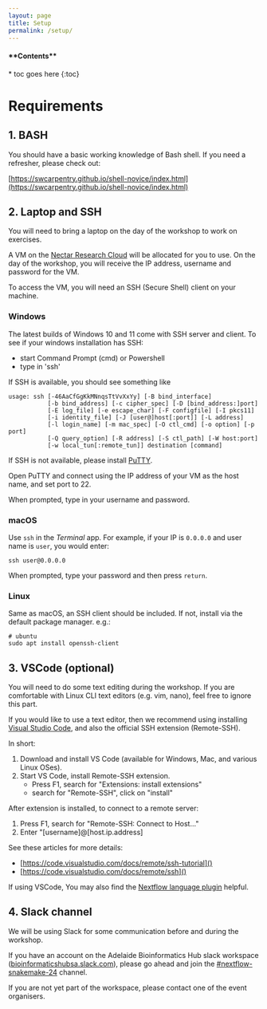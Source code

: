 ```yaml
---
layout: page
title: Setup
permalink: /setup/
---
```


<nav>
  <h4>**Contents**</h4>
  * toc goes here
  {:toc}
</nav>

# Requirements

## 1. BASH

You should have a basic working knowledge of Bash shell. If you need a refresher, please check out:

[https://swcarpentry.github.io/shell-novice/index.html](https://swcarpentry.github.io/shell-novice/index.html)

## 2. Laptop and SSH

You will need to bring a laptop on the day of the workshop to work on exercises. 

A VM on the [Nectar Research Cloud](https://ardc.edu.au/services/ardc-nectar-research-cloud/) will be allocated for you to use. On the day of the workshop, you will receive the IP address, username and password for the VM.

To access the VM, you will need an SSH (Secure Shell) client on your machine. 

### **Windows**

The latest builds of Windows 10 and 11 come with SSH server and client. To see if your windows installation has SSH:
- start Command Prompt (cmd) or Powershell
- type in 'ssh'

If SSH is available, you should see something like 

```
usage: ssh [-46AaCfGgKkMNnqsTtVvXxYy] [-B bind_interface]
           [-b bind_address] [-c cipher_spec] [-D [bind_address:]port]
           [-E log_file] [-e escape_char] [-F configfile] [-I pkcs11]
           [-i identity_file] [-J [user@]host[:port]] [-L address]
           [-l login_name] [-m mac_spec] [-O ctl_cmd] [-o option] [-p port]
           [-Q query_option] [-R address] [-S ctl_path] [-W host:port]
           [-w local_tun[:remote_tun]] destination [command]
```

If SSH is not available, please install [PuTTY](https://www.putty.org/).

Open PuTTY and connect using the IP address of your VM as the host name, and set port to 22.

When prompted, type in your username and password.


### **macOS**

Use `ssh` in the *Terminal* app. For example, if your IP is `0.0.0.0` and user name is `user`, you would enter:

```
ssh user@0.0.0.0
```

When prompted, type your password and then press `return`.


### **Linux** 

Same as macOS, an SSH client should be included. If not, install via the default package manager. e.g.:

```
# ubuntu
sudo apt install openssh-client
```

## 3. VSCode (optional)

You will need to do some text editing during the workshop. 
If you are comfortable with Linux CLI text editors (e.g. vim, nano), feel free to ignore this part. 

If you would like to use a text editor, then we recommend using installing [Visual Studio Code](https://code.visualstudio.com/), and also the official SSH extension (Remote-SSH).

In short:

1. Download and install VS Code (available for Windows, Mac, and various Linux OSes).
2. Start VS Code, install Remote-SSH extension. 
   * Press F1, search for "Extensions: install extensions"
   * search for "Remote-SSH", click on "install"

After extension is installed, to connect to a remote server:
1. Press F1, search for "Remote-SSH: Connect to Host..."
2. Enter "[username]@[host.ip.address]

See these articles for more details:
- [https://code.visualstudio.com/docs/remote/ssh-tutorial]()
- [https://code.visualstudio.com/docs/remote/ssh]()

If using VSCode, You may also find the [Nextflow language plugin](https://marketplace.visualstudio.com/items?itemName=nextflow.nextflow) helpful.

## 4. Slack channel

We will be using Slack for some communication before and during the workshop. 

If you have an account on the Adelaide Bioinformatics Hub slack workspace ([bioinformaticshubsa.slack.com]()), please go ahead and join the [#nextflow-snakemake-24](bioinformaticshubsa.slack.com#nextflow-snakemake-24) channel.

If you are not yet part of the workspace, please contact one of the event organisers.
